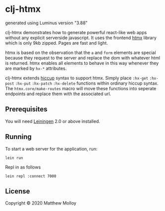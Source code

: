 # clj-htmx

generated using Luminus version "3.88"

clj-htmx demonstrates how to generate powerful react-like web apps without any explicit serverside javascript.  It uses the frontend [htmx](https://htmx.org/) library which is only 9kb zipped.  Pages are fast and light.

htmx is based on the observation that the `a` and `form` elements are special because they request to the server and replace the dom with whatever html is returned.  htmx enables all elements to behave in this way whenever they are marked by `hx-*` attributes.

clj-htmx extends [hiccup](https://github.com/weavejester/hiccup) syntax to support htmx.  Simply place `:hx-get` `:hx-post` `:hx-put` `:hx-patch` `:hx-delete` functions within ordinary hiccup syntax.  The `htmx.core/make-routes` macro will move these functions into seperate endpoints and replace them with the associated url.

## Prerequisites

You will need [Leiningen][1] 2.0 or above installed.

[1]: https://github.com/technomancy/leiningen

## Running

To start a web server for the application, run:

    lein run

Repl in as follows

    lein repl :connect 7000

## License

Copyright © 2020 Matthew Molloy
